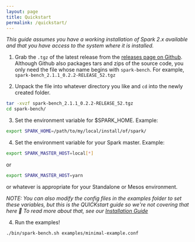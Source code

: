 ```yaml
---
layout: page
title: Quickstart
permalink: /quickstart/
---
```


_This guide assumes you have a working installation of Spark 2.x available and that you have access
to the system where it is installed._

1. Grab the `.tgz` of the latest release from the [releases page on Github](https://github.com/SparkTC/spark-bench/releases/latest).
Although Github also packages tars and zips of the source code, you only need the file whose name begins with `spark-bench`.
For example, `spark-bench_2.1.1_0.2.2-RELEASE_52.tgz`


2. Unpack the file into whatever directory you like and `cd` into the newly created folder. 
```bash
tar -xvzf spark-bench_2.1.1_0.2.2-RELEASE_52.tgz
cd spark-bench/
```

3. Set the environment variable for $SPARK_HOME. Example:
```bash
export SPARK_HOME=/path/to/my/local/install/of/spark/
```
4. Set the environment variable for your Spark master. Example:
```bash
export SPARK_MASTER_HOST=local[*]
```
or 
```bash
export SPARK_MASTER_HOST=yarn
```
or whatever is appropriate for your Standalone or Mesos environment.

_NOTE: You can also modify the config files in the examples folder to set these variables,
but this is the QUICKstart guide so we're not covering that here 🙂
To read more about that, see our [Installation Guide](../users-guide/installation/)_

4. Run the examples!
```bash
./bin/spark-bench.sh examples/minimal-example.conf
```